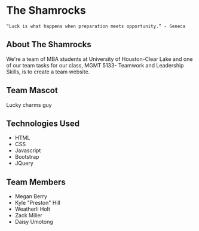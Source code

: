 # The Shamrocks
 ``
 “Luck is what happens when preparation meets opportunity.” - Seneca  
 ``
## About The Shamrocks
We're a team of MBA students at University of Houston-Clear Lake and one of our team tasks for our class, MGMT 5133- Teamwork and Leadership Skills, is to create a team website.

## Team Mascot
Lucky charms guy

## Technologies Used
- HTML
- CSS
- Javascript
- Bootstrap
- JQuery

## Team Members
- Megan Berry
- Kyle "Preston" Hill
- Weatherli Holt
- Zack Miller
- Daisy Umotong
